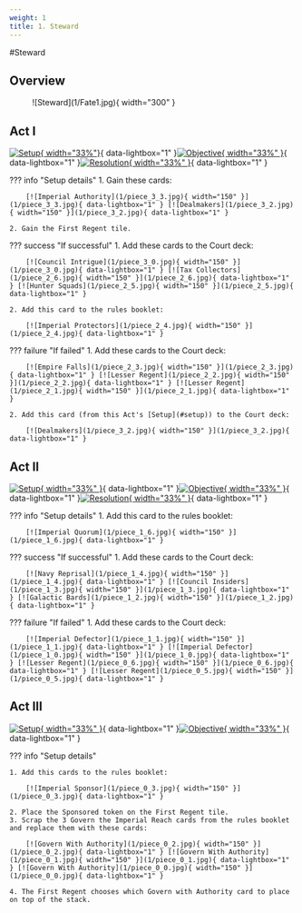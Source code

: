 ```yaml
---
weight: 1
title: 1. Steward
---
```

#Steward
## Overview
<figure markdown="span">
![Steward](1/Fate1.jpg){ width="300" }
</figure>

## Act I

[![Setup](1/piece_3_4.jpg){ width="33%"}](1/piece_3_4.jpg){ data-lightbox="1" }[![Objective](1/back_3_4.jpg){ width="33%" }](1/back_3_4.jpg){ data-lightbox="1" }[![Resolution](1/piece_3_1.jpg){ width="33%" }](1/piece_3_1.jpg){ data-lightbox="1" }

??? info "Setup details"
    1. Gain these cards:
    
        [![Imperial Authority](1/piece_3_3.jpg){ width="150" }](1/piece_3_3.jpg){ data-lightbox="1" } [![Dealmakers](1/piece_3_2.jpg){ width="150" }](1/piece_3_2.jpg){ data-lightbox="1" }

    2. Gain the First Regent tile.

??? success "If successful"
    1. Add these cards to the Court deck:
      
        [![Council Intrigue](1/piece_3_0.jpg){ width="150" }](1/piece_3_0.jpg){ data-lightbox="1" } [![Tax Collectors](1/piece_2_6.jpg){ width="150" }](1/piece_2_6.jpg){ data-lightbox="1" } [![Hunter Squads](1/piece_2_5.jpg){ width="150" }](1/piece_2_5.jpg){ data-lightbox="1" }

    2. Add this card to the rules booklet:

        [![Imperial Protectors](1/piece_2_4.jpg){ width="150" }](1/piece_2_4.jpg){ data-lightbox="1" }

??? failure "If failed"
    1. Add these cards to the Court deck:
      
        [![Empire Falls](1/piece_2_3.jpg){ width="150" }](1/piece_2_3.jpg){ data-lightbox="1" } [![Lesser Regent](1/piece_2_2.jpg){ width="150" }](1/piece_2_2.jpg){ data-lightbox="1" } [![Lesser Regent](1/piece_2_1.jpg){ width="150" }](1/piece_2_1.jpg){ data-lightbox="1" }

    2. Add this card (from this Act's [Setup](#setup)) to the Court deck:
      
        [![Dealmakers](1/piece_3_2.jpg){ width="150" }](1/piece_3_2.jpg){ data-lightbox="1" }

## Act II

[![Setup](1/piece_2_0.jpg){ width="33%" }](1/piece_2_0.jpg){ data-lightbox="1" }[![Objective](1/back_2_0.jpg){ width="33%" }](1/back_2_0.jpg){ data-lightbox="1" }[![Resolution](1/piece_1_5.jpg){ width="33%" }](1/piece_1_5.jpg){ data-lightbox="1" }

??? info "Setup details"
    1. Add this card to the rules booklet:
    
        [![Imperial Quorum](1/piece_1_6.jpg){ width="150" }](1/piece_1_6.jpg){ data-lightbox="1" }

??? success "If successful"
    1. Add these cards to the Court deck:
      
        [![Navy Reprisal](1/piece_1_4.jpg){ width="150" }](1/piece_1_4.jpg){ data-lightbox="1" } [![Council Insiders](1/piece_1_3.jpg){ width="150" }](1/piece_1_3.jpg){ data-lightbox="1" } [![Galactic Bards](1/piece_1_2.jpg){ width="150" }](1/piece_1_2.jpg){ data-lightbox="1" }

??? failure "If failed"
    1. Add these cards to the Court deck:
      
        [![Imperial Defector](1/piece_1_1.jpg){ width="150" }](1/piece_1_1.jpg){ data-lightbox="1" } [![Imperial Defector](1/piece_1_0.jpg){ width="150" }](1/piece_1_0.jpg){ data-lightbox="1" } [![Lesser Regent](1/piece_0_6.jpg){ width="150" }](1/piece_0_6.jpg){ data-lightbox="1" } [![Lesser Regent](1/piece_0_5.jpg){ width="150" }](1/piece_0_5.jpg){ data-lightbox="1" }

## Act III

[![Setup](1/piece_0_4.jpg){ width="33%" }](1/piece_0_4.jpg){ data-lightbox="1" }[![Objective](1/back_0_4.jpg){ width="33%" }](1/back_0_4.jpg){ data-lightbox="1" }

??? info "Setup details"

    1. Add this cards to the rules booklet:
    
        [![Imperial Sponsor](1/piece_0_3.jpg){ width="150" }](1/piece_0_3.jpg){ data-lightbox="1" }

    2. Place the Sponsored token on the First Regent tile.
    3. Scrap the 3 Govern the Imperial Reach cards from the rules booklet and replace them with these cards:

        [![Govern With Authority](1/piece_0_2.jpg){ width="150" }](1/piece_0_2.jpg){ data-lightbox="1" } [![Govern With Authority](1/piece_0_1.jpg){ width="150" }](1/piece_0_1.jpg){ data-lightbox="1" } [![Govern With Authority](1/piece_0_0.jpg){ width="150" }](1/piece_0_0.jpg){ data-lightbox="1" }

    4. The First Regent chooses which Govern with Authority card to place on top of the stack.